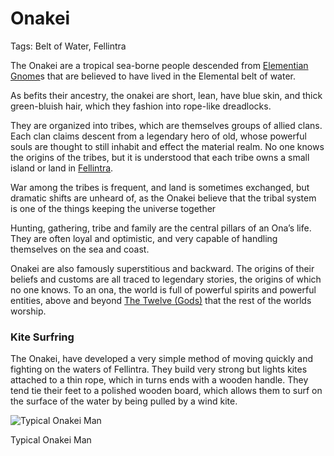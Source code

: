 # Onakei

Tags: Belt of Water, Fellintra

The Onakei are a tropical sea-borne people descended from [Elementian](Elementian%208e75da99a0c04701a3154f15663d11f8.md)  [Gnome](Gnome%20ba19298cf2754c99a3cc46dc98eb5762.md)s that are believed to have lived in the Elemental belt of water.

As befits their ancestry, the onakei are short, lean, have blue skin, and thick green-bluish hair, which they fashion into rope-like dreadlocks.

They are organized into tribes, which are themselves groups of allied clans. Each clan claims descent from a legendary hero of old, whose powerful souls are thought to still inhabit and effect the material realm. No one knows the origins of the tribes, but it is understood that each tribe owns a small island or land in [Fellintra](Fellintra%208a284461caa445f9a1c30e2b1477f45e.md).

War among the tribes is frequent, and land is sometimes exchanged, but dramatic shifts are unheard of, as the Onakei believe that the tribal system is one of the things keeping the universe together

Hunting, gathering, tribe and family are the central pillars of an Ona’s life. They are often loyal and optimistic, and very capable of handling themselves on the sea and coast.

Onakei are also famously superstitious and backward. The origins of their beliefs and customs are all traced to legendary stories, the origins of which no one knows. To an ona, the world is full of powerful spirits and powerful entities, above and beyond [The Twelve (Gods)](The%20Twelve%20(Gods)%207e8a666a7f414fde89581346a9da8da2.md) that the rest of the worlds worship. 

### Kite Surfring

The Onakei, have developed a very simple method of moving quickly and fighting on the waters of Fellintra. They build very strong but lights kites attached to a thin rope, which in turns ends with a wooden handle. They tend tie their feet to a polished wooden board, which allows them to surf on the surface of the water by being pulled by a wind kite.

![Typical Onakei Man](Untitled%2030.png)

Typical Onakei Man